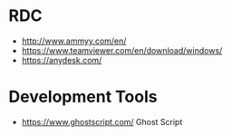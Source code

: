 # RDC
*   http://www.ammyy.com/en/
*   https://www.teamviewer.com/en/download/windows/
*   https://anydesk.com/

# Development Tools
  * https://www.ghostscript.com/ Ghost Script
  
